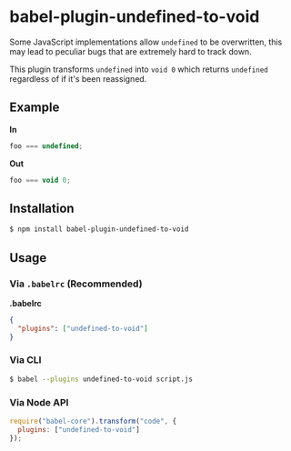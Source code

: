# babel-plugin-undefined-to-void

Some JavaScript implementations allow `undefined` to be overwritten, this
may lead to peculiar bugs that are extremely hard to track down.

This plugin transforms `undefined` into `void 0` which returns `undefined`
regardless of if it's been reassigned.

## Example

**In**

```javascript
foo === undefined;
```

**Out**

```javascript
foo === void 0;
```

## Installation

```sh
$ npm install babel-plugin-undefined-to-void
```

## Usage

### Via `.babelrc` (Recommended)

**.babelrc**

```json
{
  "plugins": ["undefined-to-void"]
}
```

### Via CLI

```sh
$ babel --plugins undefined-to-void script.js
```

### Via Node API

```javascript
require("babel-core").transform("code", {
  plugins: ["undefined-to-void"]
});
```
